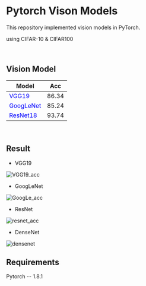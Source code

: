 # Pytorch Vison Models<br>



This repository implemented vision models in PyTorch. <br>

using CIFAR-10 & CIFAR100<br>




<br>

## Vision Model
|Model|Acc|
|---|---|
|<span style="color:blue">VGG19</span>|86.34|
|<span style="color:blue">GoogLeNet</span>|85.24|
|<span style="color:blue">ResNet18</span>|93.74|

<br>



## Result



- VGG19

![VGG19_acc](https://user-images.githubusercontent.com/46425982/149648888-95aab72d-7904-4e5f-8386-95406da94e51.png)

- GoogLeNet

![GoogLe_acc](https://user-images.githubusercontent.com/46425982/149659095-49152eb7-57d7-4664-9054-c42d7cfe2132.png)

- ResNet

![resnet_acc](https://user-images.githubusercontent.com/46425982/149684737-3fe4c698-5727-4875-bae7-d2dcfb6e293b.png)

- DenseNet

![densenet](https://user-images.githubusercontent.com/46425982/150138727-f8f89861-2b2b-40e1-8b7a-0cf7c3eb35d1.png)

## Requirements<br>
Pytorch -- 1.8.1
